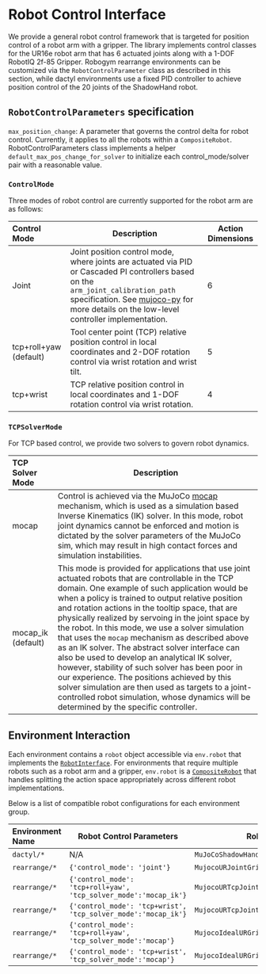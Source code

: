 # Robot Control Interface

We provide a general robot control framework that is targeted for position control of a robot arm with a gripper. The library implements control classes for the UR16e robot arm that has 6 actuated joints along with a 1-DOF RobotIQ 2f-85 Gripper.  Robogym rearrange environments can be customized via the `RobotControlParameter` class as described in this section, while dactyl environments use a fixed PID controller to achieve position control of the 20 joints of the ShadowHand robot.

## `RobotControlParameters` specification

`max_position_change`: A parameter that governs the control delta for robot control. Currently, it applies to all the robots within a `CompositeRobot`. RobotControlParameters class implements a helper `default_max_pos_change_for_solver` to initialize each control_mode/solver pair with a reasonable value.

### `ControlMode`
Three modes of robot control are currently supported for the robot arm are as follows:

|Control Mode|Description|Action Dimensions|
|:---|---|---|
|Joint| Joint position control mode, where joints are actuated via PID or Cascaded PI controllers based on the `arm_joint_calibration_path` specification. See [mujoco-py](https://github.com/openai/mujoco-py/blob/master/mujoco_py/mjpid.pyx) for more details on the low-level controller implementation.|6|
|tcp+roll+yaw (default) |Tool center point (TCP) relative position control in local coordinates and 2-DOF rotation control via wrist rotation and wrist tilt. | 5|
|tcp+wrist|TCP relative position control in local coordinates and 1-DOF rotation control via wrist rotation.| 4|


### `TCPSolverMode`

For TCP based control, we provide two solvers to govern robot dynamics.

|TCP Solver Mode|Description|
|:---|---|
|mocap|Control is achieved via the MuJoCo [mocap](http://mujoco.org/book/modeling.html) mechanism, which is used as a simulation based Inverse Kinematics (IK) solver. In this mode, robot joint dynamics cannot be enforced and motion is dictated by the solver parameters of the MuJoCo sim, which may result in high contact forces and simulation instabilities. |
|mocap_ik (default) | This mode is provided for applications that use joint actuated robots that are controllable in the TCP domain. One example of such application would be when a policy is trained to output relative position and rotation actions in the tooltip space, that are physically realized by servoing in the joint space by the robot. In this mode, we use a solver simulation that uses the `mocap` mechanism as described above as an IK solver. The abstract solver interface can also be used to develop an analytical IK solver, however, stability of such solver has been poor in our experience. The positions achieved by this solver simulation are then used as targets to a joint-controlled robot simulation, whose dynamics will be determined by the specific controller.|

## Environment Interaction

Each environment contains a `robot` object accessible via `env.robot` that implements the [`RobotInterface`](robot_interface.py). For environments that require multiple robots such as a robot arm and a gripper, `env.robot` is a [`CompositeRobot`](composite/composite_robot.py) that handles splitting the action space appropriately across different robot implementations.

Below is a list of compatible robot configurations for each environment group.

|Environment Name|Robot Control Parameters|Robot Class|Action Dimension|
|:---|---|---|---|
|`dactyl/*`| N/A | `MuJoCoShadowHand` | 20|
|`rearrange/*`| `{'control_mode': 'joint'}` | `MujocoURJointGripperCompositeRobot` | 7|
|`rearrange/*`| `{'control_mode': 'tcp+roll+yaw', 'tcp_solver_mode':'mocap_ik'}` | `MujocoURTcpJointGripperCompositeRobot` | 6|
|`rearrange/*`| `{'control_mode': 'tcp+wrist', 'tcp_solver_mode':'mocap_ik'}` | `MujocoURTcpJointGripperCompositeRobot` | 5|
|`rearrange/*`| `{'control_mode': 'tcp+roll+yaw', 'tcp_solver_mode':'mocap'}` | `MujocoIdealURGripperCompositeRobot` | 6|
|`rearrange/*`| `{'control_mode': 'tcp+wrist', 'tcp_solver_mode':'mocap'}` | `MujocoIdealURGripperCompositeRobot` | 5|
